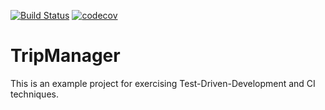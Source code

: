[![Build Status](https://travis-ci.org/alicjadan/tripmanager.svg?branch=master)](https://travis-ci.org/alicjadan/tripmanager) [![codecov](https://codecov.io/gh/alicjadan/tripmanager/branch/master/graph/badge.svg)](https://codecov.io/gh/alicjadan/tripmanager)
# TripManager
This is an example project for exercising Test-Driven-Development and CI techniques.
